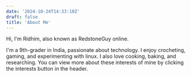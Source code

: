```yaml
---
date: '2024-10-24T14:33:10Z'
draft: false
title: 'About Me'
---
```

Hi, I'm Ridhim, also known as RedstoneGuy online.

I'm a 9th-grader in India, passionate about technology.
I enjoy crocheting, gaming, and experimenting with linux.
I also love cooking, baking, and researching.
You can view more about these interests of mine by clicking the interests button in the header.

